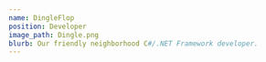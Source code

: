 ```yaml
---
name: DingleFlop
position: Developer
image_path: Dingle.png
blurb: Our friendly neighborhood C#/.NET Framework developer.
---
```

